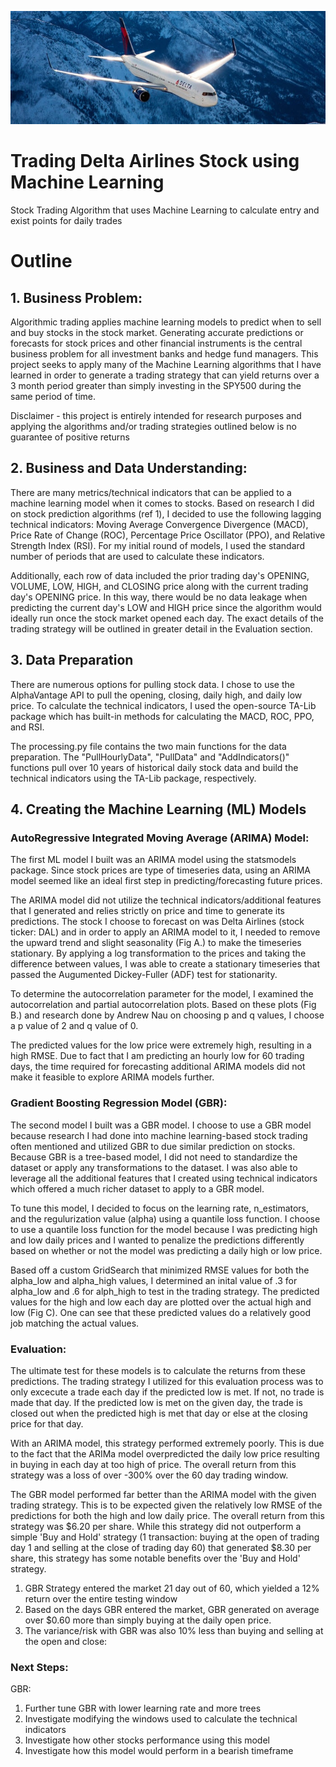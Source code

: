 ![](https://github.com/jawanggit/Stock_Trading_Algo/blob/main/Seattle-Boeing-HeroB.jpg)
# Trading Delta Airlines Stock using Machine Learning
Stock Trading Algorithm that uses Machine Learning to calculate entry and exist points for daily trades


# Outline
## 1. Business Problem:

Algorithmic trading applies machine learning models to predict when to sell and buy stocks in the stock market. Generating accurate predictions or forecasts for stock prices and other financial instruments is the central business problem for all investment banks and hedge fund managers. This project seeks to apply many of the Machine Learning algorithms that I have learned in order to generate a trading strategy that can yield returns over a 3 month period greater than simply investing in the SPY500 during the same period of time. 

Disclaimer - this project is entirely intended for research purposes and applying the algorithms and/or trading strategies outlined below is no guarantee of positive returns

## 2. Business and Data Understanding:

There are many metrics/technical indicators that can be applied to a machine learning model when it comes to stocks. Based on research I did on stock prediction algorithms (ref 1), I decided to use the following lagging technical indicators: Moving Average Convergence Divergence (MACD), Price Rate of Change (ROC), Percentage Price Oscillator (PPO), and Relative Strength Index (RSI). For my initial round of models, I used the standard number of periods that are used to calculate these indicators.

Additionally, each row of data included the prior trading day's OPENING, VOLUME, LOW, HIGH, and CLOSING price along with the current trading day's OPENING price. In this way, there would be no data leakage when predicting the current day's LOW and HIGH price since the algorithm would ideally run once the stock market opened each day. The exact details of the trading strategy will be outlined in greater detail in the Evaluation section.

## 3. Data Preparation

There are numerous options for pulling stock data. I chose to use the AlphaVantage API to pull the opening, closing, daily high, and daily low price. To calculate the technical indicators, I used the open-source TA-Lib package which has built-in methods for calculating the MACD, ROC, PPO, and RSI.

The processing.py file contains the two main functions for the data preparation. The "PullHourlyData", "PullData" and "AddIndicators()" functions pull over 10 years of historical daily stock data and build the technical indicators using the TA-Lib package, respectively.

## 4. Creating the Machine Learning (ML) Models

### AutoRegressive Integrated Moving Average (ARIMA) Model:

The first ML model I built was an ARIMA model using the statsmodels package. Since stock prices are type of timeseries data, using an ARIMA model seemed like an ideal first step in predicting/forecasting future prices.

The ARIMA model did not utilize the technical indicators/additional features that I generated and relies strictly on price and time to generate its predictions. The stock I choose to forecast on was Delta Airlines (stock ticker: DAL) and in order to apply an ARIMA model to it, I needed to remove the upward trend and slight seasonality (Fig A.) to make the timeseries stationary. By applying a log transformation to the prices and taking the difference between values, I was able to create a stationary timeseries that passed the Augumented Dickey-Fuller (ADF) test for stationarity.

To determine the autocorrelation parameter for the model, I examined the autocorrelation and partial autocorrelation plots. Based on these plots (Fig B.) and research done by Andrew Nau on choosing p and q values, I choose a p value of 2 and q value of 0. 

The predicted values for the low price were extremely high, resulting in a high RMSE. Due to fact that I am predicting an hourly low for 60 trading days, the time required for forecasting additional ARIMA models did not make it feasible to explore ARIMA models further.


### Gradient Boosting Regression Model (GBR):

The second model I built was a GBR model. I choose to use a GBR model because research I had done into machine learning-based stock trading often mentioned and utilized GBR to due similar prediction on stocks. Because GBR is a tree-based model, I did not need to standardize the dataset or apply any transformations to the dataset. I was also able to leverage all the additional features that I created using technical indicators which offered a much richer dataset to apply to a GBR model.

To tune this model, I decided to focus on the learning rate, n_estimators, and the regulurization value (alpha) using a quantile loss function. I choose to use a quantile loss function for the model because I was predicting high and low daily prices and I wanted to penalize the predictions differently based on whether or not the model was predicting a daily high or low price. 

Based off a custom GridSearch that minimized RMSE values for both the alpha_low and alpha_high values, I determined an inital value of .3 for alpha_low and .6 for alph_high to test in the trading strategy. The predicted values for the high and low each day are plotted over the actual high and low (Fig C). One can see that these predicted values do a relatively good job matching the actual values.


### Evaluation:

The ultimate test for these models is to calculate the returns from these predictions. The trading strategy I utilized for this evaluation process was to only excecute a trade each day if the predicted low is met. If not, no trade is made that day. If the predicted low is met on the given day, the trade is closed out when the predicted high is met that day or else at the closing price for that day.

With an ARIMA model, this strategy performed extremely poorly. This is due to the fact that the ARIMa model overpredicted the daily low price resulting in buying in each day at too high of price. The overall return from this strategy was a loss of over -300% over the 60 day trading window.

The GBR model performed far better than the ARIMA model with the given trading strategy. This is to be expected given the relatively low RMSE of the predictions for both the high and low daily price. The overall return from this strategy was $6.20 per share. While this strategy did not outperform a simple 'Buy and Hold' strategy (1 transaction: buying at the open of trading day 1 and selling at the close of trading day 60) that generated $8.30 per share, this strategy has some notable benefits over the 'Buy and Hold' strategy.

1. GBR Strategy entered the market 21 day out of 60, which yielded a 12% return over the entire testing window
2. Based on the days GBR entered the market, GBR generated on average over $0.60 more than simply buying at the daily open price.
3. The variance/risk with GBR was also 10% less than buying and selling at the open and close:

### Next Steps:

GBR:

1. Further tune GBR with lower learning rate and more trees
2. Investigate modifying the windows used to calculate the technical indicators
3. Investigate how other stocks performance using this model
4. Investigate how this model would perform in a bearish timeframe 





